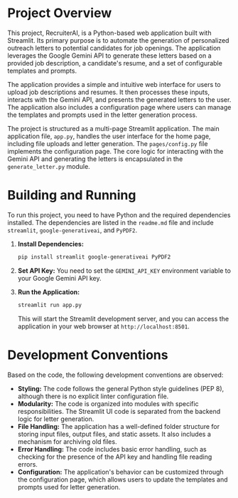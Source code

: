 
# Project Overview

This project, RecruiterAI, is a Python-based web application built with Streamlit. Its primary purpose is to automate the generation of personalized outreach letters to potential candidates for job openings. The application leverages the Google Gemini API to generate these letters based on a provided job description, a candidate's resume, and a set of configurable templates and prompts.

The application provides a simple and intuitive web interface for users to upload job descriptions and resumes. It then processes these inputs, interacts with the Gemini API, and presents the generated letters to the user. The application also includes a configuration page where users can manage the templates and prompts used in the letter generation process.

The project is structured as a multi-page Streamlit application. The main application file, `app.py`, handles the user interface for the home page, including file uploads and letter generation. The `pages/config.py` file implements the configuration page. The core logic for interacting with the Gemini API and generating the letters is encapsulated in the `generate_letter.py` module.

# Building and Running

To run this project, you need to have Python and the required dependencies installed. The dependencies are listed in the `readme.md` file and include `streamlit`, `google-generativeai`, and `PyPDF2`.

1.  **Install Dependencies:**
    ```bash
    pip install streamlit google-generativeai PyPDF2
    ```

2.  **Set API Key:**
    You need to set the `GEMINI_API_KEY` environment variable to your Google Gemini API key.

3.  **Run the Application:**
    ```bash
    streamlit run app.py
    ```
    This will start the Streamlit development server, and you can access the application in your web browser at `http://localhost:8501`.

# Development Conventions

Based on the code, the following development conventions are observed:

*   **Styling:** The code follows the general Python style guidelines (PEP 8), although there is no explicit linter configuration file.
*   **Modularity:** The code is organized into modules with specific responsibilities. The Streamlit UI code is separated from the backend logic for letter generation.
*   **File Handling:** The application has a well-defined folder structure for storing input files, output files, and static assets. It also includes a mechanism for archiving old files.
*   **Error Handling:** The code includes basic error handling, such as checking for the presence of the API key and handling file reading errors.
*   **Configuration:** The application's behavior can be customized through the configuration page, which allows users to update the templates and prompts used for letter generation.
